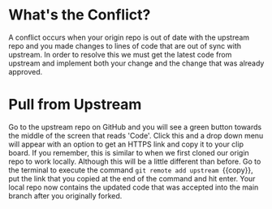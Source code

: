 # What's the Conflict?

A conflict occurs when your origin repo is out of date with the upstream repo and you made changes to lines of code that are out of sync with upstream. In order to resolve this we must get the latest code from upstream and implement both your change and the change that was already approved.

# Pull from Upstream

Go to the upstream repo on GitHub and you will see a green button towards the middle of the screen that reads 'Code'. Click this and a drop down menu will appear with an option to get an HTTPS link and copy it to your clip board. If you remember, this is similar to when we first cloned our origin repo to work locally. Although this will be a little different than before. Go to the terminal to execute the command `git remote add upstream `{{copy}}, put the link that you copied at the end of the command and hit enter. Your local repo now contains the updated code that was accepted into the main branch after you originally forked.
